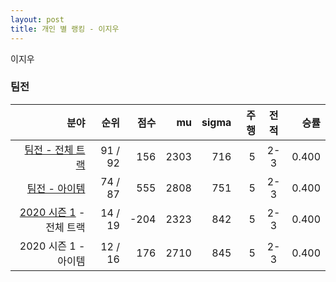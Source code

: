 ```yaml
---
layout: post
title: 개인 별 랭킹 - 이지우
---
```


이지우


### 팀전

| 분야 | 순위 | 점수 | mu | sigma | 주행 | 전적 | 승률 |
|---:|---:|---:|---:|---:|---:|:---:|---:|
| [팀전 - 전체 트랙](../team-full) | 91 / 92 | 156 | 2303 | 716 | 5 | 2-3 | 0.400 |
| [팀전 - 아이템](../team-item) | 74 / 87 | 555 | 2808 | 751 | 5 | 2-3 | 0.400 |
| [2020 시즌 1](../teams-t2020_1) - 전체 트랙 | 14 / 19 | -204 | 2323 | 842 | 5 | 2-3 | 0.400 |
| 2020 시즌 1 - 아이템 | 12 / 16 | 176 | 2710 | 845 | 5 | 2-3 | 0.400 |
